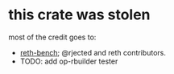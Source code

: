 # this crate was stolen

most of the credit goes to:
- [reth-bench](https://github.com/paradigmxyz/reth/tree/main/bin/reth-bench); @rjected and reth contributors.
- TODO: add op-rbuilder tester
